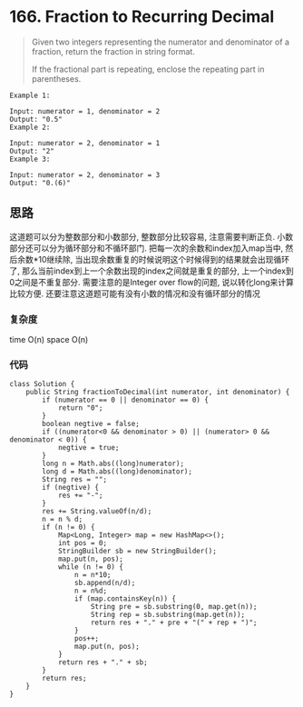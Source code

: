 # 166. Fraction to Recurring Decimal
> Given two integers representing the numerator and denominator of a fraction, return the fraction in string format.
> 
> If the fractional part is repeating, enclose the repeating part in parentheses.

	Example 1:
	
	Input: numerator = 1, denominator = 2
	Output: "0.5"
	Example 2:
	
	Input: numerator = 2, denominator = 1
	Output: "2"
	Example 3:
	
	Input: numerator = 2, denominator = 3
	Output: "0.(6)"

## 思路
这道题可以分为整数部分和小数部分, 整数部分比较容易, 注意需要判断正负. 小数部分还可以分为循环部分和不循环部门. 把每一次的余数和index加入map当中, 然后余数*10继续除, 当出现余数重复的时候说明这个时候得到的结果就会出现循环了, 那么当前index到上一个余数出现的index之间就是重复的部分, 上一个index到0之间是不重复部分.
需要注意的是Integer over flow的问题, 说以转化long来计算比较方便. 还要注意这道题可能有没有小数的情况和没有循环部分的情况
### 复杂度
time O(n) space O(n)
### 代码
```
class Solution {
    public String fractionToDecimal(int numerator, int denominator) {
        if (numerator == 0 || denominator == 0) {
            return "0";
        }
        boolean negtive = false;
        if ((numerator<0 && denominator > 0) || (numerator> 0 && denominator < 0)) {
            negtive = true;
        }
        long n = Math.abs((long)numerator);
        long d = Math.abs((long)denominator);
        String res = "";
        if (negtive) {
            res += "-";
        }
        res += String.valueOf(n/d);
        n = n % d;
        if (n != 0) {
            Map<Long, Integer> map = new HashMap<>();
            int pos = 0;
            StringBuilder sb = new StringBuilder();
            map.put(n, pos);
            while (n != 0) {
                n = n*10;
                sb.append(n/d);
                n = n%d;
                if (map.containsKey(n)) {
                    String pre = sb.substring(0, map.get(n));
                    String rep = sb.substring(map.get(n));
                    return res + "." + pre + "(" + rep + ")";
                }
                pos++;
                map.put(n, pos);
            }
            return res + "." + sb;
        }
        return res;
    }
}
```
